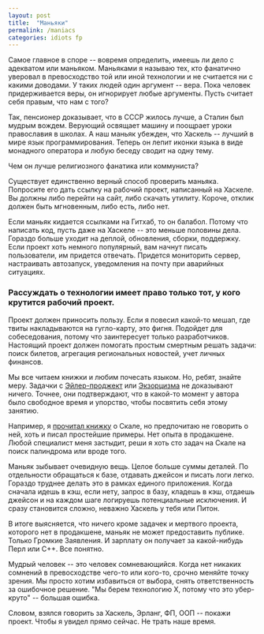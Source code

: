 ```yaml
---
layout: post
title:  "Маньяки"
permalink: /maniacs
categories: idiots fp
---
```


Самое главное в споре -- вовремя определить, имеешь ли дело с адекватом или
маньяком. Маньяками я называю тех, кто фанатично уверовал в превосходство той
или иной технологии и не считается ни с какими доводами. У таких людей один
аргумент -- вера. Пока человек придерживается веры, он игнорирует любые
аргументы. Пусть считает себя правым, что нам с того?

Так, пенсионер доказывает, что в СССР жилось лучше, а Сталин был мудрым
вождем. Верующий освящает машину и поощрает уроки православия в школах. А наш
маньяк убежден, что Хаскель -- лучший в мире язык программирования. Теперь он
лепит иконки языка в виде монадного оператора и любую беседу сводит на одну
тему.

Чем он лучше религиозного фанатика или коммуниста?

Существует единственно верный способ проверить маньяка. Попросите его дать
ссылку на рабочий проект, написанный на Хаскеле. Вы должны либо перейти на сайт,
либо скачать утилиту. Короче, отклик должен быть мгновенным, либо есть, либо
нет.

Если маньяк кидается ссылками на Гитхаб, то он балабол. Потому что написать код,
пусть даже на Хаскеле -- это меньше половины дела. Гораздо больше уходит на
деплой, обновления, сборки, поддержку. Если проект хоть немного популярный, вам
начнут писать пользователи, им придется отвечать. Придется мониторить сервер,
настраивать автозапуск, уведомления на почту при аварийных ситуациях.

### Рассуждать о технологии имеет право только тот, у кого крутится рабочий проект.

Проект должен приносить пользу. Если я повесил какой-то мешап, где твиты
накладываются на гугло-карту, это фигня. Подойдет для собеседования, потому что
заинтересует только разработчиков. Настоящий проект должен помогать простым
смертным решать задачи: поиск билетов, агрегация региональных новостей, учет
личных финансов.

Мы все читаем книжки и любим почесать языком. Но, ребят, знайте меру. Задачки с
[Эйлер-проджект](https://projecteuler.net/) или
[Экзорцизма](http://exercism.io/) не доказывают ничего. Точнее, они
подтверждают, что в какой-то момент у автора было свободное время и упорство,
чтобы посвятить себя этому занятию.

Например, я [прочитал книжку](/atomic-scala) о Скале, но предпочитаю не говорить
о ней, хоть и писал простейшие примеры. Нет опыта в продакшене. Любой специалист
меня застыдит, реши я хоть сто задач на Скале на поиск палиндрома или вроде
того.

Маньяк зыбывает очевидную вещь. Целое больше суммы деталей. По отдельности
обращаться к базе, отдавать джейсон и писать логи легко. Гораздо труднее делать
это в рамках единого приложения. Когда сначала идешь в кэш, если нету, запрос в
базу, кладешь в кэш, отдаешь джейсон и на каждом шаге логируешь потенциальные
исключения. И сразу становится сложно, неважно Хаскель у тебя или Питон.

В итоге выясняется, что ничего кроме задачек и мертвого проекта, которого нет в
продакшене, маньяк не может предоставить публике. Только Громкие Заявления. И
зарплату он получает за какой-нибудь Перл или С++. Все понятно.

Мудрый человек -- это человек сомневающийся. Когда нет никаких сомнений в
превосходстве чего-то или кого-то, срочно меняйте точку зрения. Мы просто хотим
избавиться от выбора, снять ответственность за ошибочное решение. "Мы берем
технологию Х, потому что это убер-круто" -- большая ошибка.

Словом, взялся говорить за Хаскель, Эрланг, ФП, ООП -- покажи проект. Чтобы я
увидел прямо сейчас. Не трать наше время.
